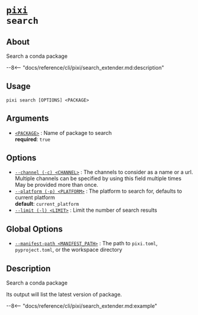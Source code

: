 <!--- This file is autogenerated. Do not edit manually! -->
# <code>[pixi](../pixi.md) search</code>

## About
Search a conda package

--8<-- "docs/reference/cli/pixi/search_extender.md:description"

## Usage
```
pixi search [OPTIONS] <PACKAGE>
```

## Arguments
- <a id="arg-<PACKAGE>" href="#arg-<PACKAGE>">`<PACKAGE>`</a>
:  Name of package to search
<br>**required**: `true`

## Options
- <a id="arg---channel" href="#arg---channel">`--channel (-c) <CHANNEL>`</a>
:  The channels to consider as a name or a url. Multiple channels can be specified by using this field multiple times
<br>May be provided more than once.
- <a id="arg---platform" href="#arg---platform">`--platform (-p) <PLATFORM>`</a>
:  The platform to search for, defaults to current platform
<br>**default**: `current_platform`
- <a id="arg---limit" href="#arg---limit">`--limit (-l) <LIMIT>`</a>
:  Limit the number of search results

## Global Options
- <a id="arg---manifest-path" href="#arg---manifest-path">`--manifest-path <MANIFEST_PATH>`</a>
:  The path to `pixi.toml`, `pyproject.toml`, or the workspace directory

## Description
Search a conda package

Its output will list the latest version of package.


--8<-- "docs/reference/cli/pixi/search_extender.md:example"
